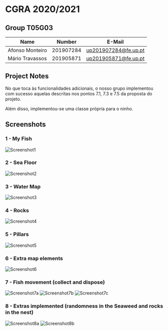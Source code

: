 # CGRA 2020/2021

## Group T05G03
| Name             | Number    | E-Mail             |
| ---------------- | --------- | ------------------ |
| Afonso Monteiro | 201907284 | up201907284@fe.up.pt |
| Mário Travassos | 201905871 | up201905871@fe.up.pt |

## Project Notes
No que toca às funcionalidades adicionais, o nosso grupo implementou com sucesso aquelas descritas nos pontos 7.1, 7.3 e 7.5 da proposta do projeto.

Além disso, implementou-se uma classe própria para o ninho. 

## Screenshots

### 1 - My Fish
![Screenshot1](screenshots/proj-t05g03-1.png)

### 2 - Sea Floor

![Screenshot2](screenshots/proj-t05g03-2.png)

### 3 - Water Map

![Screenshot3](screenshots/proj-t05g03-3.png)

### 4 - Rocks

![Screenshot4](screenshots/proj-t05g03-4.png)

### 5 - Pillars

![Screenshot5](screenshots/proj-t05g03-5.png)

### 6 - Extra map elements

![Screenshot6](screenshots/proj-t05g03-6.png)

### 7 - Fish movement (collect and dispose)

![Screenshot7a](screenshots/proj-t05g03-7a.png)
![Screenshot7b](screenshots/proj-t05g03-7b.png)
![Screenshot7c](screenshots/proj-t05g03-7c.png)

### 8 - Extras implemented (randomness in the Seaweed and rocks in the nest)

![Screenshot8a](screenshots/proj-t05g03-8a.png)
![Screenshot8b](screenshots/proj-t05g03-8b.png)
